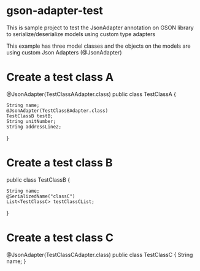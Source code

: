 # gson-adapter-test
This is sample project to test the JsonAdapter annotation on GSON library to serialize/deserialize models using custom type adapters

This example has three model classes and the objects on the models are using custom Json Adapters (@JsonAdapter)

# Create a test class A
@JsonAdapter(TestClassAAdapter.class)
public class TestClassA {

    String name;
    @JsonAdapter(TestClassBAdapter.class)
    TestClassB testB;
    String unitNumber;
    String addressLine2;
}

# Create a test class B
public class TestClassB {

    String name;
    @SerializedName("classC")
    List<TestClassC> testClassCList;
}

# Create a test class C
@JsonAdapter(TestClassCAdapter.class)
public class TestClassC {
    String name;
}






